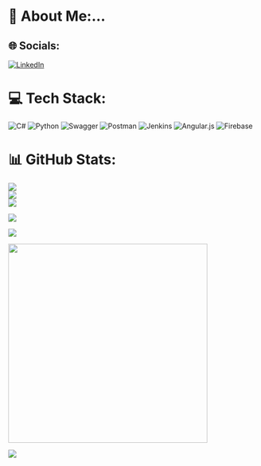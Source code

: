 # 💫 About Me:...


## 🌐 Socials:
[![LinkedIn](https://img.shields.io/badge/LinkedIn-%230077B5.svg?logo=linkedin&logoColor=white)](https://linkedin.com/in/emiryılmaz) 


# 💻 Tech Stack:
![C#](https://img.shields.io/badge/c%23-%23239120.svg?style=for-the-badge&logo=csharp&logoColor=white) ![Python](https://img.shields.io/badge/python-3670A0?style=for-the-badge&logo=python&logoColor=ffdd54) ![Swagger](https://img.shields.io/badge/-Swagger-%23Clojure?style=for-the-badge&logo=swagger&logoColor=white) ![Postman](https://img.shields.io/badge/Postman-FF6C37?style=for-the-badge&logo=postman&logoColor=white) ![Jenkins](https://img.shields.io/badge/jenkins-%232C5263.svg?style=for-the-badge&logo=jenkins&logoColor=white) ![Angular.js](https://img.shields.io/badge/angular.js-%23E23237.svg?style=for-the-badge&logo=angularjs&logoColor=white) ![Firebase](https://img.shields.io/badge/firebase-%23039BE5.svg?style=for-the-badge&logo=firebase)

# 📊 GitHub Stats:
![](https://github-readme-stats.vercel.app/api?username=emiryilmazz&theme=merko&hide_border=true&include_all_commits=false&count_private=false)<br/>
![](https://github-readme-streak-stats.herokuapp.com/?user=emiryilmazz&theme=merko&hide_border=true)<br/>
![](https://github-readme-stats.vercel.app/api/top-langs/?username=emiryilmazz&theme=merko&hide_border=true&include_all_commits=false&count_private=false&layout=compact)

![](https://quotes-github-readme.vercel.app/api?type=vetical&theme=merko)

![](https://github-contributor-stats.vercel.app/api?username=emiryilmazz&limit=5&theme=dark&combine_all_yearly_contributions=true)

<img src='https://memer-new.vercel.app/' style="height: 400px;"/>

[![](https://visitcount.itsvg.in/api?id=emiryilmazz&icon=5&color=6)](https://visitcount.itsvg.in)

